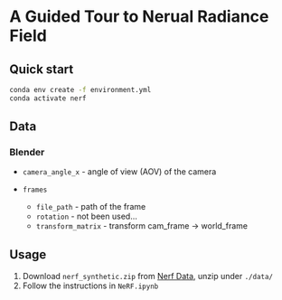 # A Guided Tour to Nerual Radiance Field

## Quick start
```bash
conda env create -f environment.yml
conda activate nerf
```
## Data

### Blender

+ `camera_angle_x` - angle of view (AOV) of the camera

+ `frames`
  + `file_path` - path of the frame
  + `rotation` - not been used...
  + `transform_matrix` - transform cam_frame -> world_frame

## Usage

1. Download `nerf_synthetic.zip` from [Nerf Data](https://drive.google.com/drive/folders/128yBriW1IG_3NJ5Rp7APSTZsJqdJdfc1?usp=sharing), unzip under `./data/`
2. Follow the instructions in `NeRF.ipynb`